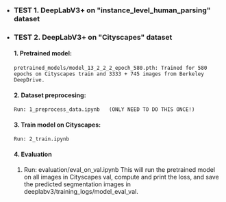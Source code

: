 - ### TEST 1. DeepLabV3+ on "instance_level_human_parsing" dataset
- ### TEST 2. DeepLabV3+ on "Cityscapes" dataset
    #### 1. Pretrained model:
      pretrained_models/model_13_2_2_2_epoch_580.pth: Trained for 580 epochs on Cityscapes train and 3333 + 745 images from Berkeley DeepDrive.
    #### 2. Dataset preprocesing:
      Run: 1_preprocess_data.ipynb   (ONLY NEED TO DO THIS ONCE!)
    #### 3. Train model on Cityscapes:
      Run: 2_train.ipynb
    #### 4. Evaluation
    1. Run: evaluation/eval_on_val.ipynb
  This will run the pretrained model on all images in Cityscapes val, compute and print the loss, and save the predicted segmentation images in deeplabv3/training_logs/model_eval_val.

